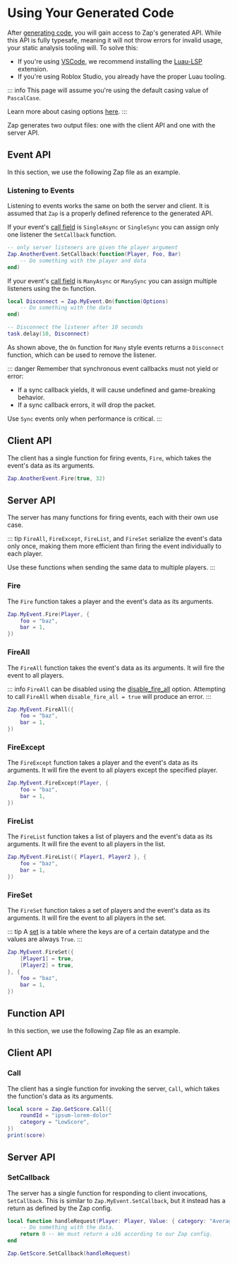 <script setup lang="ts">
const eventConfigFile = `event MyEvent = {
    from: Server,
    type: Reliable,
    call: ManyAsync,
    data: struct {
        foo: string,
        bar: u8,
    }
}

event AnotherEvent = {
    from: Client,
    type: Reliable,
    call: SingleAsync,
    data: (Foo: boolean, Bar: u8)
}
`

const functConfigFile = `funct GetScore = {
    call: Async,
    args: struct {
        roundId: string,
        category: enum { HighScore, LowScore, AverageScore },
    },
    rets: u16,
}
`
</script>

# Using Your Generated Code

After [generating code](./generation.md), you will gain access to Zap's generated API. While this API is fully typesafe, meaning it will not throw errors for invalid usage, your static analysis tooling will. To solve this:

- If you're using [VSCode](https://code.visualstudio.com/), we recommend installing the [Luau-LSP](https://marketplace.visualstudio.com/items?itemName=JohnnyMorganz.luau-lsp) extension.
- If you're using Roblox Studio, you already have the proper Luau tooling.

::: info
This page will assume you're using the default casing value of `PascalCase`.

Learn more about casing options [here](../config/options.md#casing).
:::

Zap generates two output files: one with the client API and one with the server API.

## Event API

In this section, we use the following Zap file as an example.

<CodeBlock :code="eventConfigFile" />

### Listening to Events

Listening to events works the same on both the server and client. It is assumed that `Zap` is a properly defined reference to the generated API.

If your event's [call field](../config/events.md#call) is `SingleAsync` or `SingleSync` you can assign only one listener the `SetCallback` function.

```lua
-- only server listeners are given the player argument
Zap.AnotherEvent.SetCallback(function(Player, Foo, Bar)
    -- Do something with the player and data
end)
```

If your event's [call field](../config/events.md#call) is `ManyAsync` or `ManySync` you can assign multiple listeners using the `On` function.

```lua
local Disconnect = Zap.MyEvent.On(function(Options)
    -- Do something with the data
end)

-- Disconnect the listener after 10 seconds
task.delay(10, Disconnect)
```

As shown above, the `On` function for `Many` style events returns a `Disconnect` function, which can be used to remove the listener.

::: danger
Remember that synchronous event callbacks must not yield or error:

- If a sync callback yields, it will cause undefined and game-breaking behavior.
- If a sync callback errors, it will drop the packet.

Use `Sync` events only when performance is critical.
:::

## Client API

The client has a single function for firing events, `Fire`, which takes the event's data as its arguments.

```lua
Zap.AnotherEvent.Fire(true, 32)
```

## Server API

The server has many functions for firing events, each with their own use case.

::: tip
`FireAll`, `FireExcept`, `FireList`, and `FireSet` serialize the event's data only once, making them more efficient than firing the event individually to each player.

Use these functions when sending the same data to multiple players.
:::

### Fire

The `Fire` function takes a player and the event's data as its arguments.

```lua
Zap.MyEvent.Fire(Player, {
    foo = "baz",
    bar = 1,
})
```

### FireAll

The `FireAll` function takes the event's data as its arguments. It will fire the event to all players.

::: info
`FireAll` can be disabled using the [disable_fire_all](../config/options.md#disable-fire-all) option. Attempting to call `FireAll` when `disable_fire_all = true` will produce an error.
:::

```lua
Zap.MyEvent.FireAll({
    foo = "baz",
    bar = 1,
})
```

### FireExcept

The `FireExcept` function takes a player and the event's data as its arguments. It will fire the event to all players except the specified player.

```lua
Zap.MyEvent.FireExcept(Player, {
    foo = "baz",
    bar = 1,
})
```

### FireList

The `FireList` function takes a list of players and the event's data as its arguments. It will fire the event to all players in the list.

```lua
Zap.MyEvent.FireList({ Player1, Player2 }, {
    foo = "baz",
    bar = 1,
})
```

### FireSet

The `FireSet` function takes a set of players and the event's data as its arguments. It will fire the event to all players in the set.

::: tip
A [set](../config/types.md#sets) is a table where the keys are of a certain datatype and the values are always `True`.
:::

```lua
Zap.MyEvent.FireSet({
    [Player1] = true,
    [Player2] = true,
}, {
    foo = "baz",
    bar = 1,
})
```

## Function API

In this section, we use the following Zap file as an example.

<CodeBlock :code="functConfigFile" />

## Client API

### Call

The client has a single function for invoking the server, `Call`, which takes the function's data as its arguments.

```lua
local score = Zap.GetScore.Call({
    roundId = "ipsum-lorem-dolor"
    category = "LowScore",
})
print(score)
```

## Server API

### SetCallback
The server has a single function for responding to client invocations, `SetCallback`. This is similar to `Zap.MyEvent.SetCallback`, but it instead has a return as defined by the Zap config.

```lua
local function handleRequest(Player: Player, Value: { category: "AverageScore" | "HighScore" | "LowScore", roundId: string }): number
    -- Do something with the data.
    return 0 -- We must return a u16 according to our Zap config.
end

Zap.GetScore.SetCallback(handleRequest)
```
